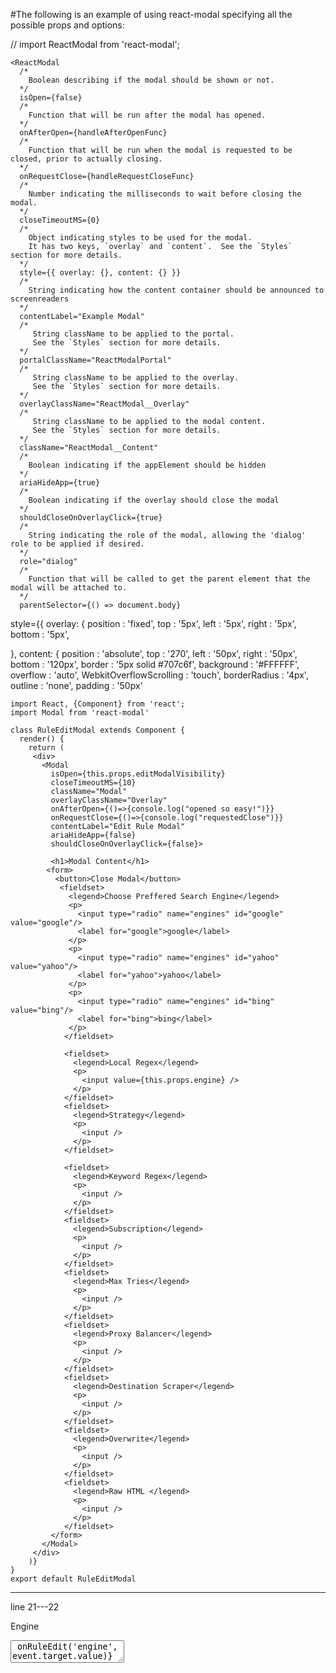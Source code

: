 #The following is an example of using react-modal specifying all the possible props and options:

// import ReactModal from 'react-modal';
```
<ReactModal
  /*
    Boolean describing if the modal should be shown or not.
  */
  isOpen={false}
  /*
    Function that will be run after the modal has opened.
  */
  onAfterOpen={handleAfterOpenFunc}
  /*
    Function that will be run when the modal is requested to be closed, prior to actually closing.
  */
  onRequestClose={handleRequestCloseFunc}
  /*
    Number indicating the milliseconds to wait before closing the modal.
  */
  closeTimeoutMS={0}
  /*
    Object indicating styles to be used for the modal.  
    It has two keys, `overlay` and `content`.  See the `Styles` section for more details.
  */
  style={{ overlay: {}, content: {} }}
  /*
    String indicating how the content container should be announced to screenreaders
  */
  contentLabel="Example Modal"
  /*
     String className to be applied to the portal.
     See the `Styles` section for more details.
  */
  portalClassName="ReactModalPortal"
  /*
     String className to be applied to the overlay.
     See the `Styles` section for more details.
  */
  overlayClassName="ReactModal__Overlay"
  /*
     String className to be applied to the modal content.
     See the `Styles` section for more details.
  */
  className="ReactModal__Content"
  /*
    Boolean indicating if the appElement should be hidden
  */
  ariaHideApp={true}
  /*
    Boolean indicating if the overlay should close the modal
  */
  shouldCloseOnOverlayClick={true}
  /*
    String indicating the role of the modal, allowing the 'dialog' role to be applied if desired.
  */
  role="dialog"
  /*
    Function that will be called to get the parent element that the modal will be attached to.
  */
  parentSelector={() => document.body}

  ```

  style={{ overlay: {
    position          : 'fixed',
    top               : '5px',
    left              : '5px',
    right             : '5px',
    bottom            : '5px',

  }, content: {
    position                   : 'absolute',
    top                        : '270',
    left                       : '50px',
    right                      : '50px',
    bottom                     : '120px',
    border                     : '5px solid #707c6f',
    background                 : '#FFFFFF',
    overflow                   : 'auto',
    WebkitOverflowScrolling    : 'touch',
    borderRadius               : '4px',
    outline                    : 'none',
    padding                    : '50px'







    import React, {Component} from 'react';
    import Modal from 'react-modal'

    class RuleEditModal extends Component {
      render() {
        return (
         <div>
           <Modal
             isOpen={this.props.editModalVisibility}
             closeTimeoutMS={10}
             className="Modal"
             overlayClassName="Overlay"
             onAfterOpen={()=>{console.log("opened so easy!")}}
             onRequestClose={()=>{console.log("requestedClose")}}
             contentLabel="Edit Rule Modal"
             ariaHideApp={false}
             shouldCloseOnOverlayClick={false}>

             <h1>Modal Content</h1>
            <form>
              <button>Close Modal</button>
               <fieldset>
                 <legend>Choose Preffered Search Engine</legend>
                 <p>
                   <input type="radio" name="engines" id="google" value="google"/>
                   <label for="google">google</label>
                 </p>
                 <p>
                   <input type="radio" name="engines" id="yahoo" value="yahoo"/>
                   <label for="yahoo">yahoo</label>
                 </p>
                 <p>
                   <input type="radio" name="engines" id="bing" value="bing"/>
                   <label for="bing">bing</label>
                 </p>
                </fieldset>

                <fieldset>
                  <legend>Local Regex</legend>
                  <p>
                    <input value={this.props.engine} />
                  </p>
                </fieldset>
                <fieldset>
                  <legend>Strategy</legend>
                  <p>
                    <input />
                  </p>
                </fieldset>

                <fieldset>
                  <legend>Keyword Regex</legend>
                  <p>
                    <input />
                  </p>
                </fieldset>
                <fieldset>
                  <legend>Subscription</legend>
                  <p>
                    <input />
                  </p>
                </fieldset>
                <fieldset>
                  <legend>Max Tries</legend>
                  <p>
                    <input />
                  </p>
                </fieldset>
                <fieldset>
                  <legend>Proxy Balancer</legend>
                  <p>
                    <input />
                  </p>
                </fieldset>
                <fieldset>
                  <legend>Destination Scraper</legend>
                  <p>
                    <input />
                  </p>
                </fieldset>
                <fieldset>
                  <legend>Overwrite</legend>
                  <p>
                    <input />
                  </p>
                </fieldset>
                <fieldset>
                  <legend>Raw HTML </legend>
                  <p>
                    <input />
                  </p>
                </fieldset>
             </form>
           </Modal>
         </div>
        )}
    }
    export default RuleEditModal
--------------------------------------------------
line 21---22

<p>Engine</p>
 <textarea type='text' value={rule.engine}
   onChange={(event) => onRuleEdit('engine', event.target.value)}
   />
<p>Local Regex</p>
 <textarea type='text' value={rule.locale_regex}
   onChange={(event) => onRuleEdit('locale_regex', event.target.value)}
   />
<p>Strategy</p>
 <textarea type="text" value={rule.strategy}
   onChange={(event) => onRuleEdit('strategy', event.target.value)}
   />
<p>Keyword Regex</p>
 <textarea type="text" value={rule.keyword_regex}
   onChange={(event) => onRuleEdit('keyword_regex', event.target.value)}
   />
<p>Max Tries</p>
 <textarea type="text" value={rule.max_tries}
   onChange={(event) => onRuleEdit('max_tries', event.target.value)}/>
<p>Proxy Balancer</p>
   <textarea type="text" value={rule.proxy_bal}
     onChange={(event) => onRuleEdit('proxy_bal', event.target.value)}/>
<p>Destination Scraper</p>
   <textarea type="text" value={rule.dest_scraper}
     onChange={(event) => onRuleEdit('dest_scraper', event.target.value)}/>
<p>Overwrite</p>
   <textarea type="text" value={rule.overwrite}
     onChange={(event) => onRuleEdit('overwrite', event.target.value)}/>
<p>Raw HTML Source</p>
   <textarea type="text" value={rule.raw_html}
     onChange={(event) => onRuleEdit('raw_html', event.target.value)}/>
